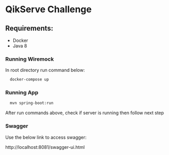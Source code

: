 # QikServe Challenge

## Requirements:
* Docker
* Java 8

### Running Wiremock

In root directory run command below:

```bash
  docker-compose up
```

### Running App

```bash
  mvn spring-boot:run
```

After run commands above, check if server is running then follow next step

### Swagger

Use the below link to access swagger:

http://localhost:8081/swagger-ui.html



